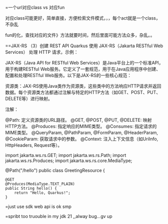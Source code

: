 

=一个url对应class  vs 对应fun 

对应class可能更好，简单直接，方便检索文件模式，，，每个act就是一个class，不杂乱

fun的化，查找对应的文件》方法就要时间，然后里面可能方法众多，杂乱。。

==JAX-RS
（3）创建 REST API
Quarkus 使用 JAX-RS（Jakarta RESTful Web Services） 处理 HTTP 请求，示例：


JAX-RS（Java API for RESTful Web Services）是Java平台上的一个标准API，用于构建RESTful Web服务。它定义了一套规范，用于在Java应用程序中创建、配置和处理RESTful Web服务。以下是JAX-RS的一些核心规范：

资源类：JAX-RS使用Java类作为资源类，这些类中的方法响应HTTP请求并返回数据。每个资源类方法都通过注解与特定的HTTP方法（如GET、POST、PUT、DELETE等）进行映射。

注解：

@Path: 定义资源类的URL路径。
@GET, @POST, @PUT, @DELETE: 映射HTTP方法。
@Produces: 指定响应的MIME类型。
@Consumes: 指定请求的MIME类型。
@QueryParam, @PathParam, @FormParam, @HeaderParam, @CookieParam: 获取请求中的参数。
@Context: 注入上下文信息（如UriInfo, HttpHeaders, Request等）。


import jakarta.ws.rs.GET;
import jakarta.ws.rs.Path;
import jakarta.ws.rs.Produces;
import jakarta.ws.rs.core.MediaType;

@Path("/hello")
public class GreetingResource {

    @GET
    @Produces(MediaType.TEXT_PLAIN)
    public String hello() {
        return "Hello, Quarkus!";
    }




=just use sdk web api is ok smp

=spribt too truouble
in my jdk 21 ,,alway bug...gv up



